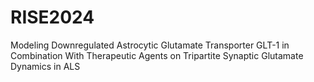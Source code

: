 # RISE2024
Modeling Downregulated Astrocytic Glutamate Transporter GLT-1 in Combination With Therapeutic Agents on Tripartite Synaptic Glutamate Dynamics in ALS
